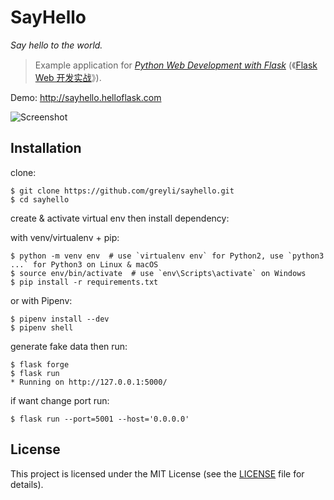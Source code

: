 # SayHello

*Say hello to the world.*

> Example application for *[Python Web Development with Flask](https://helloflask.com/en/book/1)* (《[Flask Web 开发实战](https://helloflask.com/book/1)》).

Demo: http://sayhello.helloflask.com

![Screenshot](https://helloflask.com/screenshots/sayhello.png)

## Installation

clone:

```
$ git clone https://github.com/greyli/sayhello.git
$ cd sayhello
```

create & activate virtual env then install dependency:

with venv/virtualenv + pip:

```
$ python -m venv env  # use `virtualenv env` for Python2, use `python3 ...` for Python3 on Linux & macOS
$ source env/bin/activate  # use `env\Scripts\activate` on Windows
$ pip install -r requirements.txt
```

or with Pipenv:

```
$ pipenv install --dev
$ pipenv shell
```

generate fake data then run:

```
$ flask forge
$ flask run 
* Running on http://127.0.0.1:5000/
```

if want change port run:

```
$ flask run --port=5001 --host='0.0.0.0'
```

## License

This project is licensed under the MIT License (see the
[LICENSE](LICENSE) file for details).
